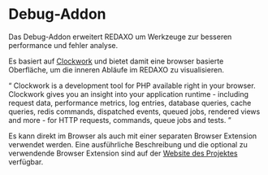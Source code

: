 Debug-Addon
===========

Das Debug-Addon erweitert REDAXO um Werkzeuge zur besseren performance und fehler analyse.

Es basiert auf [Clockwork](https://underground.works/clockwork) und bietet damit eine browser basierte Oberfläche,
um die inneren Abläufe im REDAXO zu visualisieren.

<q>
Clockwork is a development tool for PHP available right in your browser.
Clockwork gives you an insight into your application runtime - including request data,
performance metrics, log entries, database queries, cache queries, redis commands, dispatched events, queued jobs,
rendered views and more - for HTTP requests, commands, queue jobs and tests.
</q>

Es kann direkt im Browser als auch mit einer separaten Browser Extension verwendet werden.
Eine ausführliche Beschreibung und die optional zu verwendende Browser Extension sind auf der [Website des Projektes](https://underground.works/clockwork) verfügbar.
